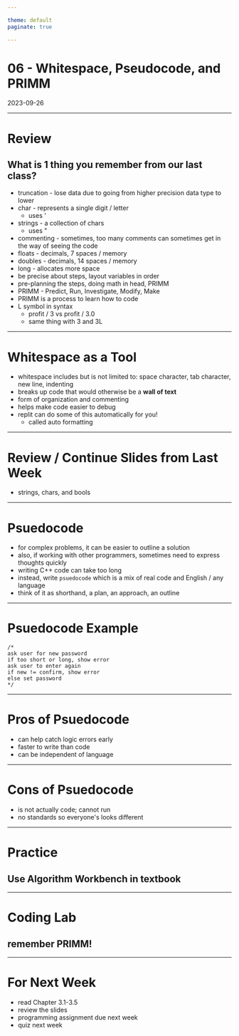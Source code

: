 ```yaml
---

theme: default
paginate: true

---
```


# 06 - Whitespace, Pseudocode, and PRIMM
2023-09-26

---

# Review
## What is 1 thing you remember from our last class?

- truncation - lose data due to going from higher precision data type to lower
- char - represents a single digit / letter
  - uses '
- strings - a collection of chars
  - uses "
- commenting - sometimes, too many comments can sometimes get in the way of seeing the code
- floats - decimals, 7 spaces / memory
- doubles - decimals, 14 spaces / memory
- long - allocates more space
- be precise about steps, layout variables in order
- pre-planning the steps, doing math in head, PRIMM
- PRIMM - Predict, Run, Investigate, Modify, Make
- PRIMM is a process to learn how to code
- L symbol in syntax
  - profit / 3 vs profit / 3.0
  - same thing with 3 and 3L








---

# Whitespace as a Tool

- whitespace includes but is not limited to: space character, tab character, new line, indenting
- breaks up code that would otherwise be a **wall of text**
- form of organization and commenting
- helps make code easier to debug
- replit can do some of this automatically for you!
  - called auto formatting

---

# Review / Continue Slides from Last Week

- strings, chars, and bools

---

# Psuedocode

- for complex problems, it can be easier to outline a solution
- also, if working with other programmers, sometimes need to express thoughts quickly
- writing C++ code can take too long
- instead, write `psuedocode` which is a mix of real code and English / any language
- think of it as shorthand, a plan, an approach, an outline

---

# Psuedocode Example

```
/*
ask user for new password
if too short or long, show error
ask user to enter again
if new != confirm, show error
else set password
*/
```

---

# Pros of Psuedocode

- can help catch logic errors early
- faster to write than code
- can be independent of language

---

# Cons of Psuedocode

- is not actually code; cannot run
- no standards so everyone's looks different

---

# Practice
## Use Algorithm Workbench in textbook

---

# Coding Lab
## remember PRIMM!

---

# For Next Week

- read Chapter 3.1-3.5
- review the slides
- programming assignment due next week
- quiz next week
